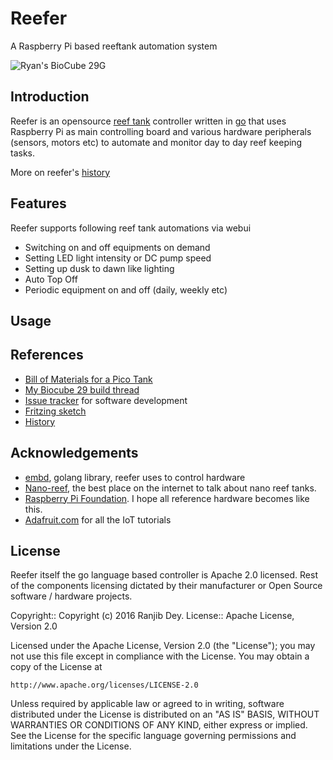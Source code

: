 # Reefer

A Raspberry Pi based reeftank automation system

![Ryan's BioCube 29G](https://raw.githubusercontent.com/ranjib/reefer/master/doc/images/bc29_fts.JPG)

## Introduction

Reefer is an opensource [reef tank](https://en.wikipedia.org/wiki/Reef_aquarium)
controller written in [go](https://golang.org/)
that uses Raspberry Pi as main controlling board and various
hardware peripherals (sensors, motors etc) to automate and monitor
day to day reef keeping tasks.

More on reefer's [history](https://github.com/ranjib/reefer/blob/master/doc/history.md)

## Features

Reefer supports following reef tank automations via webui

 - Switching on and off equipments on demand
 - Setting LED light intensity or DC pump speed
 - Setting up dusk to dawn like lighting
 - Auto Top Off
 - Periodic equipment on and off (daily, weekly etc)


## Usage



## References

  - [Bill of Materials for a Pico Tank](https://github.com/ranjib/reefer/blob/master/doc/BOM.md)
  - [My Biocube 29 build thread](http://www.nano-reef.com/topic/372899-ryans-bc-29g/)
  - [Issue tracker](https://github.com/ranjib/reefer/issues) for software development
  - [Fritzing sketch](https://github.com/ranjib/reefer/blob/master/doc/reefer.fzz)
  - [History](https://github.com/ranjib/reefer/blob/master/doc/history.md)


## Acknowledgements

  - [embd](http://embd.kidoman.io/), golang library, reefer uses to control hardware
  - [Nano-reef](http://www.nano-reef.com/), the best place on the internet to talk about nano reef tanks.
  - [Raspberry Pi Foundation](https://www.raspberrypi.org/). I hope all reference hardware becomes like this.
  - [Adafruit.com](https://www.adafruit.com/) for all the IoT tutorials


## License

Reefer itself the go language based controller is Apache 2.0 licensed. Rest
of the components licensing dictated by their manufacturer or Open Source
software / hardware projects.

Copyright:: Copyright (c) 2016 Ranjib Dey.
License:: Apache License, Version 2.0

Licensed under the Apache License, Version 2.0 (the "License");
you may not use this file except in compliance with the License.
You may obtain a copy of the License at

    http://www.apache.org/licenses/LICENSE-2.0

Unless required by applicable law or agreed to in writing, software
distributed under the License is distributed on an "AS IS" BASIS,
WITHOUT WARRANTIES OR CONDITIONS OF ANY KIND, either express or implied.
See the License for the specific language governing permissions and
limitations under the License.
